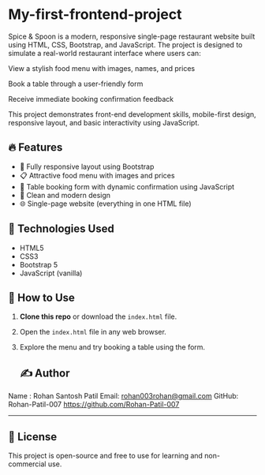 # My-first-frontend-project

Spice & Spoon is a modern, responsive single-page restaurant website built using HTML, CSS, Bootstrap, and JavaScript. The project is designed to simulate a real-world restaurant interface where users can:

View a stylish food menu with images, names, and prices

Book a table through a user-friendly form

Receive immediate booking confirmation feedback


This project demonstrates front-end development skills, mobile-first design, responsive layout, and basic interactivity using JavaScript.

## 🔥 Features

- 📱 Fully responsive layout using Bootstrap
- 📋 Attractive food menu with images and prices
- 📆 Table booking form with dynamic confirmation using JavaScript
- 🎨 Clean and modern design
- 🌐 Single-page website (everything in one HTML file)



## 🚀 Technologies Used

- HTML5
- CSS3
- Bootstrap 5
- JavaScript (vanilla)

## 🧠 How to Use

1. **Clone this repo** or download the `index.html` file.
2. Open the `index.html` file in any web browser.
3. Explore the menu and try booking a table using the form.

   ## ✍️ Author

Name : Rohan Santosh Patil              Email: rohan003rohan@gmail.com
GitHub: Rohan-Patil-007
https://github.com/Rohan-Patil-007

---

## 📢 License

This project is open-source and free to use for learning and non-commercial use.
